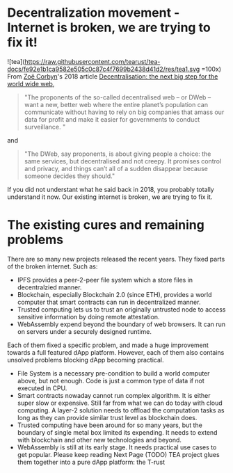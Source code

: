 # Decentralization movement - Internet is broken, we are trying to fix it!
![tea](https://raw.githubusercontent.com/tearust/tea-docs/fe92e1b1ca9582e505c0c87c4f7699b2438d41d2/res/tea1.svg =100x)
From [Zoë Corbyn](https://www.theguardian.com/profile/zoe-corbyn)'s 2018 article [Decentralisation: the next big step for the world wide web](https://www.theguardian.com/technology/2018/sep/08/decentralisation-next-big-step-for-the-world-wide-web-dweb-data-internet-censorship-brewster-kahle), 
>"The proponents of the so-called decentralised web – or DWeb – want a new, better web where the entire planet’s population can communicate without having to rely on big companies that amass our data for profit and make it easier for governments to conduct surveillance. "

and 


>"The DWeb, say proponents, is about giving people a choice: the same services, but decentralised and not creepy. It promises control and privacy, and things can’t all of a sudden disappear because someone decides they should."

If you did not understant what he said back in 2018, you probably totally understand it now. Our existing internet is broken, we are trying to fix it.

# The existing cures and remaining problems
There are so many new projects released the recent years. They fixed parts of the broken internet. Such as:
- IPFS provides a peer-2-peer file system which a store files in decentralzied manner.
- Blockchain, especially Blockchain 2.0 (since ETH), provides a world computer that smart contracts can run in decentralized manner.
- Trusted computing lets us to trust an originally untrusted node to access sensitive information by doing remote attestation.
- WebAssembly expend beyond the boundary of web browsers. It can run on servers under a securely designed runtime.

Each of them fixed a specific problem, and made a huge improvement towards a full featured dApp platform. However, each of them also contains unsolved problems blocking dApp becoming practical.
- File System is a necessary pre-condition to build a world computer above, but not enough. Code is just a common type of data if not executed in CPU.
- Smart contracts nowaday cannot run complex algorithm. It is either super slow or expensive. Still far from what we can do today with cloud computing. A layer-2 solution needs to offload the computation tasks as long as they can provide similar trust level as blockchain does.
- Trusted computing have been around for so many years, but the boundary of single metal box limited its expending. It needs to extend with blockchain and other new technologies and beyond.
- WebAssembly is still at its early stage. It needs practical use cases to get popular. 
Please keep reading Next Page (TODO) TEA project glues them together into a pure dApp platform: the T-rust